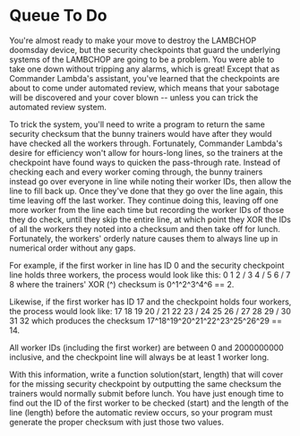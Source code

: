 Queue To Do
===========
You're almost ready to make your move to destroy the LAMBCHOP doomsday device, but the security checkpoints that guard
the underlying systems of the LAMBCHOP are going to be a problem. You were able to take one down without tripping any
alarms, which is great! Except that as Commander Lambda's assistant, you've learned that the checkpoints are about to
come under automated review, which means that your sabotage will be discovered and your cover blown -- unless you can
trick the automated review system.

To trick the system, you'll need to write a program to return the same security checksum that the bunny trainers would
have after they would have checked all the workers through. Fortunately, Commander Lambda's desire for efficiency won't
allow for hours-long lines, so the trainers at the checkpoint have found ways to quicken the pass-through rate. Instead
of checking each and every worker coming through, the bunny trainers instead go over everyone in line while noting their
worker IDs, then allow the line to fill back up. Once they've done that they go over the line again, this time leaving
off the last worker. They continue doing this, leaving off one more worker from the line each time but recording the
worker IDs of those they do check, until they skip the entire line, at which point they XOR the IDs of all the workers
they noted into a checksum and then take off for lunch. Fortunately, the workers' orderly nature causes them to always
line up in numerical order without any gaps.

For example, if the first worker in line has ID 0 and the security checkpoint line holds three workers, the process
would look like this:
0 1 2 /
3 4 / 5
6 / 7 8
where the trainers' XOR (^) checksum is 0^1^2^3^4^6 == 2.

Likewise, if the first worker has ID 17 and the checkpoint holds four workers, the process would look like:
17 18 19 20 /
21 22 23 / 24
25 26 / 27 28
29 / 30 31 32
which produces the checksum 17^18^19^20^21^22^23^25^26^29 == 14.

All worker IDs (including the first worker) are between 0 and 2000000000 inclusive, and the checkpoint line will always
be at least 1 worker long.

With this information, write a function solution(start, length) that will cover for the missing security checkpoint by
outputting the same checksum the trainers would normally submit before lunch. You have just enough time to find out the
ID of the first worker to be checked (start) and the length of the line (length) before the automatic review occurs, so
your program must generate the proper checksum with just those two values.